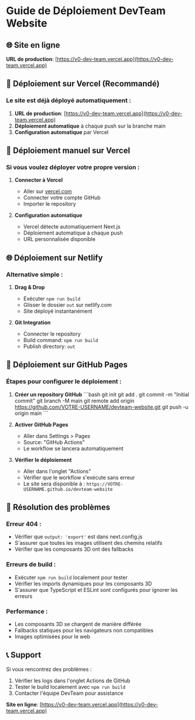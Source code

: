 # Guide de Déploiement DevTeam Website

## 🌐 Site en ligne

**URL de production**: [https://v0-dev-team.vercel.app](https://v0-dev-team.vercel.app)

## 🚀 Déploiement sur Vercel (Recommandé)

### Le site est déjà déployé automatiquement :

1. **URL de production**: [https://v0-dev-team.vercel.app](https://v0-dev-team.vercel.app)
2. **Déploiement automatique** à chaque push sur la branche main
3. **Configuration automatique** par Vercel

## 🔧 Déploiement manuel sur Vercel

### Si vous voulez déployer votre propre version :

1. **Connecter à Vercel**
   - Aller sur [vercel.com](https://vercel.com)
   - Connecter votre compte GitHub
   - Importer le repository

2. **Configuration automatique**
   - Vercel détecte automatiquement Next.js
   - Déploiement automatique à chaque push
   - URL personnalisée disponible

## 🌐 Déploiement sur Netlify

### Alternative simple :

1. **Drag & Drop**
   - Exécuter `npm run build`
   - Glisser le dossier `out` sur netlify.com
   - Site déployé instantanément

2. **Git Integration**
   - Connecter le repository
   - Build command: `npm run build`
   - Publish directory: `out`

## 🚀 Déploiement sur GitHub Pages

### Étapes pour configurer le déploiement :

1. **Créer un repository GitHub**
   \`\`\`bash
   git init
   git add .
   git commit -m "Initial commit"
   git branch -M main
   git remote add origin https://github.com/VOTRE-USERNAME/devteam-website.git
   git push -u origin main
   \`\`\`

2. **Activer GitHub Pages**
   - Aller dans Settings > Pages
   - Source: "GitHub Actions"
   - Le workflow se lancera automatiquement

3. **Vérifier le déploiement**
   - Aller dans l'onglet "Actions"
   - Vérifier que le workflow s'exécute sans erreur
   - Le site sera disponible à : `https://VOTRE-USERNAME.github.io/devteam-website`

## 🐛 Résolution des problèmes

### Erreur 404 :
- Vérifier que `output: 'export'` est dans next.config.js
- S'assurer que toutes les images utilisent des chemins relatifs
- Vérifier que les composants 3D ont des fallbacks

### Erreurs de build :
- Exécuter `npm run build` localement pour tester
- Vérifier les imports dynamiques pour les composants 3D
- S'assurer que TypeScript et ESLint sont configurés pour ignorer les erreurs

### Performance :
- Les composants 3D se chargent de manière différée
- Fallbacks statiques pour les navigateurs non compatibles
- Images optimisées pour le web

## 📞 Support

Si vous rencontrez des problèmes :
1. Vérifier les logs dans l'onglet Actions de GitHub
2. Tester le build localement avec `npm run build`
3. Contacter l'équipe DevTeam pour assistance

**Site en ligne**: [https://v0-dev-team.vercel.app](https://v0-dev-team.vercel.app)
